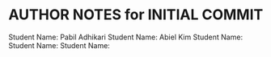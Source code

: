 
# AUTHOR NOTES for INITIAL COMMIT

Student Name: Pabil Adhikari
Student Name: Abiel Kim
Student Name: 
Student Name: 
Student Name: 